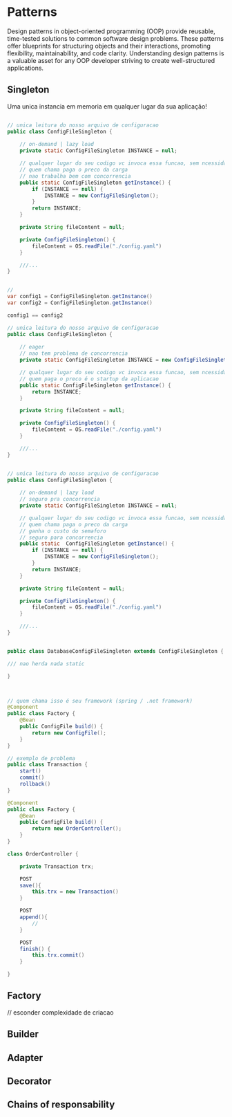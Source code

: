 # Patterns

Design patterns in object-oriented programming (OOP) provide reusable, time-tested solutions to common software design problems. These patterns offer blueprints for structuring objects and their interactions, promoting flexibility, maintainability, and code clarity. Understanding design patterns is a valuable asset for any OOP developer striving to create well-structured applications.

## Singleton

Uma unica instancia em memoria em qualquer lugar da sua aplicação!

```java

// unica leitura do nosso arquivo de configuracao
public class ConfigFileSingleton {
    
    // on-demand | lazy load
    private static ConfigFileSingleton INSTANCE = null;

    // qualquer lugar do seu codigo vc invoca essa funcao, sem ncessidade de um new
    // quem chama paga o preco da carga
    // nao trabalha bem com concorrencia
    public static ConfigFileSingleton getInstance() {
        if (INSTANCE == null) {
            INSTANCE = new ConfigFileSingleton();
        }
        return INSTANCE;
    }

    private String fileContent = null;

    private ConfigFileSingleton() {
        fileContent = OS.readFile("./config.yaml")
    }

    ///...
}


//
var config1 = ConfigFileSingleton.getInstance()
var config2 = ConfigFileSingleton.getInstance()

config1 == config2

// unica leitura do nosso arquivo de configuracao
public class ConfigFileSingleton {
    
    // eager
    // nao tem problema de concorrencia
    private static ConfigFileSingleton INSTANCE = new ConfigFileSingleton();

    // qualquer lugar do seu codigo vc invoca essa funcao, sem ncessidade de um new
    // quem paga o preco é o startup da aplicacao
    public static ConfigFileSingleton getInstance() {
        return INSTANCE;
    }

    private String fileContent = null;

    private ConfigFileSingleton() {
        fileContent = OS.readFile("./config.yaml")
    }

    ///...
}


// unica leitura do nosso arquivo de configuracao
public class ConfigFileSingleton {
    
    // on-demand | lazy load
    // seguro pra concorrencia
    private static ConfigFileSingleton INSTANCE = null;

    // qualquer lugar do seu codigo vc invoca essa funcao, sem ncessidade de um new
    // quem chama paga o preco da carga
    // ganha o custo do semaforo
    // seguro para concorrencia
    public static  ConfigFileSingleton getInstance() {
        if (INSTANCE == null) {
            INSTANCE = new ConfigFileSingleton();
        }
        return INSTANCE;
    }

    private String fileContent = null;

    private ConfigFileSingleton() {
        fileContent = OS.readFile("./config.yaml")
    }

    ///...
}


public class DatabaseConfigFileSingleton extends ConfigFileSingleton {

/// nao herda nada static

}



// quem chama isso é seu framework (spring / .net framework)
@Component
public class Factory {
    @Bean
    public ConfigFile build() {
        return new ConfigFile();
    }
}

// exemplo de problema
public class Transaction {
    start()
    commit()
    rollback()
}

@Component
public class Factory {
    @Bean
    public ConfigFile build() {
        return new OrderController();
    }
}

class OrderController {

    private Transaction trx;

    POST
    save(){
        this.trx = new Transaction()
    }

    POST
    append(){
        //
    }

    POST
    finish() {
        this.trx.commit()
    }

}

```

## Factory

// esconder complexidade de criacao


## Builder



## Adapter

## Decorator

## Chains of responsability
